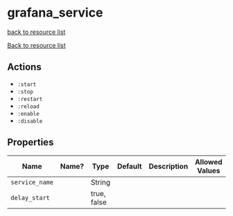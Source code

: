 # grafana_service

[back to resource list](https://github.com/sous-chefs/grafana#resources)

[Back to resource list](../README.md#resources)

## Actions

- `:start`
- `:stop`
- `:restart`
- `:reload`
- `:enable`
- `:disable`

## Properties

| Name           | Name? | Type        | Default | Description | Allowed Values |
| -------------- | ----- | ----------- | ------- | ----------- | -------------- |
| `service_name` |       | String      |         |             |                |
| `delay_start`  |       | true, false |         |             |                |
